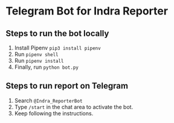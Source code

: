 # Telegram Bot for Indra Reporter

## Steps to run the bot locally
1. Install Pipenv
``` pip3 install pipenv ```
2. Run `pipenv shell`
3. Run `pipenv install`
4. Finally, run `python bot.py`

## Steps to run report on Telegram
1. Search `@Indra_ReporterBot` 
2. Type `/start` in the chat area to activate the bot. 
3. Keep following the instructions. 
